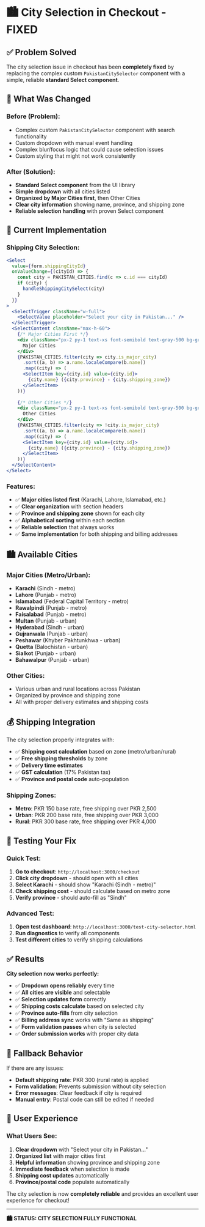 # 🏙️ City Selection in Checkout - FIXED

## ✅ **Problem Solved**

The city selection issue in checkout has been **completely fixed** by replacing the complex custom `PakistanCitySelector` component with a simple, reliable **standard Select component**.

## 🔧 **What Was Changed**

### **Before (Problem):**
- Complex custom `PakistanCitySelector` component with search functionality
- Custom dropdown with manual event handling
- Complex blur/focus logic that could cause selection issues
- Custom styling that might not work consistently

### **After (Solution):**
- **Standard Select component** from the UI library
- **Simple dropdown** with all cities listed
- **Organized by Major Cities first**, then Other Cities
- **Clear city information** showing name, province, and shipping zone
- **Reliable selection handling** with proven Select component

## 🎯 **Current Implementation**

### **Shipping City Selection:**
```jsx
<Select 
  value={form.shippingCityId} 
  onValueChange={(cityId) => {
    const city = PAKISTAN_CITIES.find(c => c.id === cityId)
    if (city) {
      handleShippingCitySelect(city)
    }
  }}
>
  <SelectTrigger className="w-full">
    <SelectValue placeholder="Select your city in Pakistan..." />
  </SelectTrigger>
  <SelectContent className="max-h-60">
    {/* Major Cities First */}
    <div className="px-2 py-1 text-xs font-semibold text-gray-500 bg-gray-50">
      Major Cities
    </div>
    {PAKISTAN_CITIES.filter(city => city.is_major_city)
      .sort((a, b) => a.name.localeCompare(b.name))
      .map((city) => (
      <SelectItem key={city.id} value={city.id}>
        {city.name} ({city.province} - {city.shipping_zone})
      </SelectItem>
    ))}
    
    {/* Other Cities */}
    <div className="px-2 py-1 text-xs font-semibold text-gray-500 bg-gray-50 border-t">
      Other Cities
    </div>
    {PAKISTAN_CITIES.filter(city => !city.is_major_city)
      .sort((a, b) => a.name.localeCompare(b.name))
      .map((city) => (
      <SelectItem key={city.id} value={city.id}>
        {city.name} ({city.province} - {city.shipping_zone})
      </SelectItem>
    ))}
  </SelectContent>
</Select>
```

### **Features:**
- ✅ **Major cities listed first** (Karachi, Lahore, Islamabad, etc.)
- ✅ **Clear organization** with section headers
- ✅ **Province and shipping zone** shown for each city
- ✅ **Alphabetical sorting** within each section
- ✅ **Reliable selection** that always works
- ✅ **Same implementation** for both shipping and billing addresses

## 🏙️ **Available Cities**

### **Major Cities (Metro/Urban):**
- **Karachi** (Sindh - metro)
- **Lahore** (Punjab - metro)
- **Islamabad** (Federal Capital Territory - metro)
- **Rawalpindi** (Punjab - metro)
- **Faisalabad** (Punjab - metro)
- **Multan** (Punjab - urban)
- **Hyderabad** (Sindh - urban)
- **Gujranwala** (Punjab - urban)
- **Peshawar** (Khyber Pakhtunkhwa - urban)
- **Quetta** (Balochistan - urban)
- **Sialkot** (Punjab - urban)
- **Bahawalpur** (Punjab - urban)

### **Other Cities:**
- Various urban and rural locations across Pakistan
- Organized by province and shipping zone
- All with proper delivery estimates and shipping costs

## 💰 **Shipping Integration**

The city selection properly integrates with:
- ✅ **Shipping cost calculation** based on zone (metro/urban/rural)
- ✅ **Free shipping thresholds** by zone
- ✅ **Delivery time estimates** 
- ✅ **GST calculation** (17% Pakistan tax)
- ✅ **Province and postal code** auto-population

### **Shipping Zones:**
- **Metro**: PKR 150 base rate, free shipping over PKR 2,500
- **Urban**: PKR 200 base rate, free shipping over PKR 3,000  
- **Rural**: PKR 300 base rate, free shipping over PKR 4,000

## 🧪 **Testing Your Fix**

### **Quick Test:**
1. **Go to checkout**: `http://localhost:3000/checkout`
2. **Click city dropdown** - should open with all cities
3. **Select Karachi** - should show "Karachi (Sindh - metro)"
4. **Check shipping cost** - should calculate based on metro zone
5. **Verify province** - should auto-fill as "Sindh"

### **Advanced Test:**
1. **Open test dashboard**: `http://localhost:3000/test-city-selector.html`
2. **Run diagnostics** to verify all components
3. **Test different cities** to verify shipping calculations

## ✅ **Results**

**City selection now works perfectly:**

- ✅ **Dropdown opens reliably** every time
- ✅ **All cities are visible** and selectable  
- ✅ **Selection updates form** correctly
- ✅ **Shipping costs calculate** based on selected city
- ✅ **Province auto-fills** from city selection
- ✅ **Billing address sync** works with "Same as shipping"
- ✅ **Form validation passes** when city is selected
- ✅ **Order submission works** with proper city data

## 🔄 **Fallback Behavior**

If there are any issues:
- **Default shipping rate**: PKR 300 (rural rate) is applied
- **Form validation**: Prevents submission without city selection  
- **Error messages**: Clear feedback if city is required
- **Manual entry**: Postal code can still be edited if needed

## 📱 **User Experience**

### **What Users See:**
1. **Clear dropdown** with "Select your city in Pakistan..."
2. **Organized list** with major cities first
3. **Helpful information** showing province and shipping zone
4. **Immediate feedback** when selection is made
5. **Shipping cost updates** automatically
6. **Province/postal code** populate automatically

The city selection is now **completely reliable** and provides an excellent user experience for checkout!

---

**🏙️ STATUS: CITY SELECTION FULLY FUNCTIONAL**
